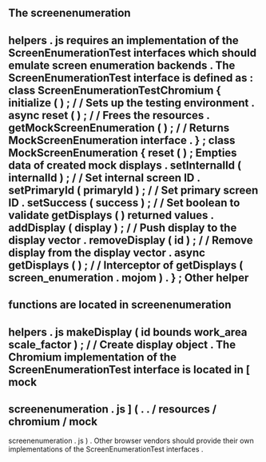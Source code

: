 The
screenenumeration
-
helpers
.
js
requires
an
implementation
of
the
ScreenEnumerationTest
interfaces
which
should
emulate
screen
enumeration
backends
.
The
ScreenEnumerationTest
interface
is
defined
as
:
class
ScreenEnumerationTestChromium
{
initialize
(
)
;
/
/
Sets
up
the
testing
environment
.
async
reset
(
)
;
/
/
Frees
the
resources
.
getMockScreenEnumeration
(
)
;
/
/
Returns
MockScreenEnumeration
interface
.
}
;
class
MockScreenEnumeration
{
reset
(
)
;
Empties
data
of
created
mock
displays
.
setInternalId
(
internalId
)
;
/
/
Set
internal
screen
ID
.
setPrimaryId
(
primaryId
)
;
/
/
Set
primary
screen
ID
.
setSuccess
(
success
)
;
/
/
Set
boolean
to
validate
getDisplays
(
)
returned
values
.
addDisplay
(
display
)
;
/
/
Push
display
to
the
display
vector
.
removeDisplay
(
id
)
;
/
/
Remove
display
from
the
display
vector
.
async
getDisplays
(
)
;
/
/
Interceptor
of
getDisplays
(
screen_enumeration
.
mojom
)
.
}
;
Other
helper
-
functions
are
located
in
screenenumeration
-
helpers
.
js
makeDisplay
(
id
bounds
work_area
scale_factor
)
;
/
/
Create
display
object
.
The
Chromium
implementation
of
the
ScreenEnumerationTest
interface
is
located
in
[
mock
-
screenenumeration
.
js
]
(
.
.
/
resources
/
chromium
/
mock
-
screenenumeration
.
js
)
.
Other
browser
vendors
should
provide
their
own
implementations
of
the
ScreenEnumerationTest
interfaces
.
